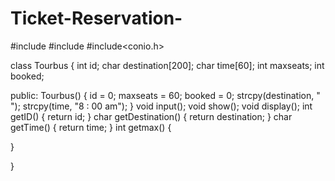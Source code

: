 # Ticket-Reservation-

#include<iostream>
#include<fstream>
#include<conio.h>

class Tourbus
{
  int id;
  char destination[200];
  char time[60];
  int maxseats;
  int booked;
  
  public:
  Tourbus()
  {
    id = 0;
    maxseats = 60;
    booked = 0;
    strcpy(destination, " ");
    strcpy(time, "8 : 00 am");
  }
  void input();
  void show();
  void display();
  int getID()
  {
    return id;
  }
  char getDestination()
  {
    return destination;
  }
  char getTime()
  {
    return time;
  }
  int getmax()
  {
    
  }
  
  
  
  

}
